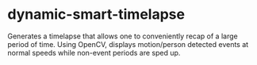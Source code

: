 # dynamic-smart-timelapse

Generates a timelapse that allows one to conveniently recap of a large period of time.
Using OpenCV, displays motion/person detected events at normal speeds while non-event periods are sped up.
